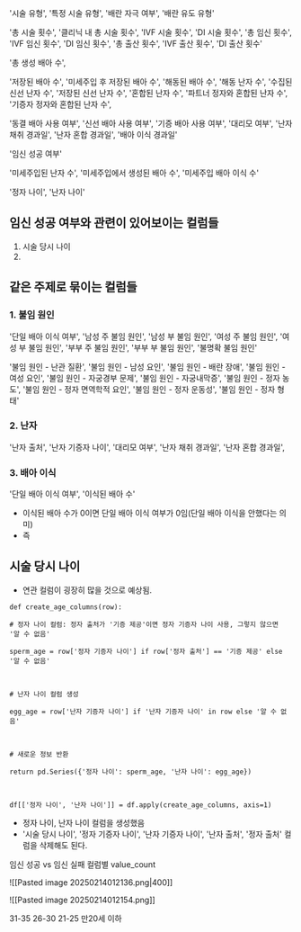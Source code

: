 
'시술 유형', '특정 시술 유형', '배란 자극 여부', '배란 유도 유형'


'총 시술 횟수', '클리닉 내 총 시술 횟수', 'IVF 시술 횟수', 'DI 시술 횟수', '총 임신 횟수', 'IVF 임신 횟수', 'DI 임신 횟수', '총 출산 횟수', 'IVF 출산 횟수', 'DI 출산 횟수'


'총 생성 배아 수', 

'저장된 배아 수', '미세주입 후 저장된 배아 수', '해동된 배아 수', '해동 난자 수', '수집된 신선 난자 수', '저장된 신선 난자 수', '혼합된 난자 수', '파트너 정자와 혼합된 난자 수', '기증자 정자와 혼합된 난자 수', 


'동결 배아 사용 여부', '신선 배아 사용 여부', '기증 배아 사용 여부', '대리모 여부', '난자 채취 경과일', '난자 혼합 경과일', '배아 이식 경과일'


'임신 성공 여부'


'미세주입된 난자 수', '미세주입에서 생성된 배아 수', '미세주입 배아 이식 수'

'정자 나이', '난자 나이'


## 임신  성공 여부와 관련이 있어보이는 컬럼들
1. 시술 당시 나이
2. 


## 같은 주제로 묶이는 컬럼들

### 1. 불임 원인
'단일 배아 이식 여부', '남성 주 불임 원인', '남성 부 불임 원인', '여성 주 불임 원인', '여성 부 불임 원인', '부부 주 불임 원인', '부부 부 불임 원인', '불명확 불임 원인'

'불임 원인 - 난관 질환', '불임 원인 - 남성 요인', '불임 원인 - 배란 장애', '불임 원인 - 여성 요인', '불임 원인 - 자궁경부 문제', '불임 원인 - 자궁내막증', '불임 원인 - 정자 농도', '불임 원인 - 정자 면역학적 요인', '불임 원인 - 정자 운동성', '불임 원인 - 정자 형태'


### 2. 난자
'난자 출처', '난자 기증자 나이', '대리모 여부', '난자 채취 경과일', '난자 혼합 경과일',

### 3. 배아 이식
'단일 배아 이식 여부', '이식된 배아 수'

- 이식된 배아 수가 0이면 단일 배아 이식 여부가 0임(단일 배아 이식을 안했다는 의미)
- 즉 

## 시술 당시 나이
- 연관 컬럼이 굉장히 많을 것으로 예상됨.

```
def create_age_columns(row):

# 정자 나이 컬럼: 정자 출처가 '기증 제공'이면 정자 기증자 나이 사용, 그렇지 않으면 '알 수 없음'

sperm_age = row['정자 기증자 나이'] if row['정자 출처'] == '기증 제공' else '알 수 없음'

  

# 난자 나이 컬럼 생성

egg_age = row['난자 기증자 나이'] if '난자 기증자 나이' in row else '알 수 없음'

  

# 새로운 정보 반환

return pd.Series({'정자 나이': sperm_age, '난자 나이': egg_age})

  

df[['정자 나이', '난자 나이']] = df.apply(create_age_columns, axis=1)
```
- 정자 나이, 난자 나이 컬럼을 생성했음
- '시술 당시 나이', '정자 기증자 나이', '난자 기증자 나이', '난자 출처', '정자 출처' 컬럼을 삭제해도 된다.


임신 성공 vs 임신 실패
컬럼별 value_count

![[Pasted image 20250214012136.png|400]]

![[Pasted image 20250214012154.png]]


31-35
26-30
21-25
만20세 이하